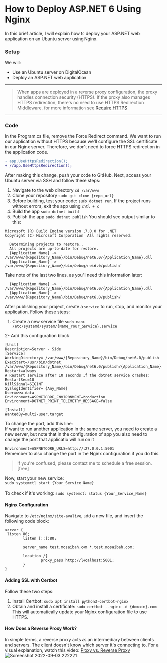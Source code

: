 # How to Deploy ASP.NET 6 Using Nginx

In this brief article, I will explain how to deploy your ASP.NET web application on an Ubuntu server using Nginx.

### Setup
We will:
- Use an Ubuntu server on DigitalOcean
- Deploy an ASP.NET web application
---

> When apps are deployed in a reverse proxy configuration, the proxy handles connection security (HTTPS). If the proxy also manages HTTPS redirection, there's no need to use HTTPS Redirection Middleware.
for more information see [Require HTTPS](https://docs.microsoft.com/en-us/aspnet/core/security/enforcing-ssl?view=aspnetcore-6.0&tabs=visual-studio#require-https)

---
### Code
In the Program.cs file, remove the Force Redirect command. We want to run our application without HTTPS because we'll configure the SSL certificate in our Nginx server. Therefore, we don't need to force HTTPS redirection in the application code.
```diff
- app.UseHttpsRedirection();
+ //app.UseHttpsRedirection();
```

After making this change, push your code to GitHub.
Next, access your Ubuntu server via SSH and follow these steps:
1. Navigate to the web directory `cd /var/www`
2. Clone your repository `sudo git clone {repo_url}`
3. Before building, test your code: `sudo dotnet run`, If the project runs without errors, exit the app using `cntl + c`
4. Build the app `sudo dotnet build`
5. Publish the app `sudo dotnet publish`
You should see output similar to this:
```
Microsoft (R) Build Engine version 17.0.0 for .NET
Copyright (C) Microsoft Corporation. All rights reserved.

  Determining projects to restore...
  All projects are up-to-date for restore.
  {Application_Name} -> /var/www/{Repository_Name}/bin/Debug/net6.0/{Application_Name}.dll
  {Application_Name} -> /var/www/{Repository_Name}/bin/Debug/net6.0/publish/
```

Take note of the last two lines, as you'll need this information later:
```
  {Application_Name} -> /var/www/{Repository_Name}/bin/Debug/net6.0/{Application_Name}.dll
  {Application_Name} -> /var/www/{Repository_Name}/bin/Debug/net6.0/publish/
```


After publishing your project, create a `service` to run, stop, and monitor your application. Follow these steps:



1. Create a new service file `sudo nano /etc/systemd/system/{Name_Your_Service}.service`
 
2- Add this configuration block
```
[Unit]
Description=Server - Side
[Service]
WorkingDirectory= /var/www/{Repository_Name}/bin/Debug/net6.0/publish
ExecStart=/usr/bin/dotnet /var/www/{Repository_Name}/bin/Debug/net6.0/publish/{Application_Name}.dll
Restart=always
# Restart service after 10 seconds if the dotnet service crashes:
RestartSec=10
KillSignal=SIGINT
SyslogIdentifier= {Any_Name}
User=www-data
Environment=ASPNETCORE_ENVIRONMENT=Production
Environment=DOTNET_PRINT_TELEMETRY_MESSAGE=false

[Install]
WantedBy=multi-user.target

```
To change the port, add this line: <br/>
If want to run another application in the same server, you need to create a new server, but note that in the configuration of app you also need to change the port that applicatio will run on it <br/>

`Environment=ASPNETCORE_URLS=http://127.0.0.1:5001` <br/>
Remember to also change the port in the Nginx configuration if you do this.
> If you're confused, please contact me to schedule a free session. [free]

Now, start your new service: <br/>
`sudo systemctl start {Your_Service_Name}` <br/>  
To check if it's working: `sudo systemctl status {Your_Service_Name}`  <br/>

#### Nginx Configuration
Navigate to `/etc/nginx/site-avalive`, add a new file, and insert the following code block:

```
server {
 listen 80;
        listen [::]:80;

        server_name test.mosaibah.com *.test.mosaibah.com;

        location /{
                proxy_pass http://localhost:5001;
        }
}
```

#### Adding SSL with Certbot
Follow these two steps:
1. Install Certbot: `sudo apt install python3-certbot-nginx`
2. Obtain and install a certificate:  `sudo certbot --nginx -d {domain}.com`
This will automatically update your Nginx configuration file to use HTTPS.


#### How Does a Reverse Proxy Work?

In simple terms, a reverse proxy acts as an intermediary between clients and servers. The client doesn't know which server it's connecting to. For a visual explanation, watch this video: [Proxy vs. Reverse Proxy](https://www.youtube.com/watch?v=ozhe__GdWC8&t=2s&ab_channel=HusseinNasser)
![Screenshot 2022-09-03 222221](https://user-images.githubusercontent.com/76538765/188285148-d15112e0-7ca6-4bd3-ad1d-06650110a8dd.jpg)




